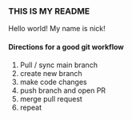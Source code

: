 ### THIS IS MY README

Hello world! My name is nick!  

#### Directions for a good git workflow
1. Pull / sync main branch
2. create new branch
3. make code changes
4. push branch and open PR
5. merge pull request
6. repeat